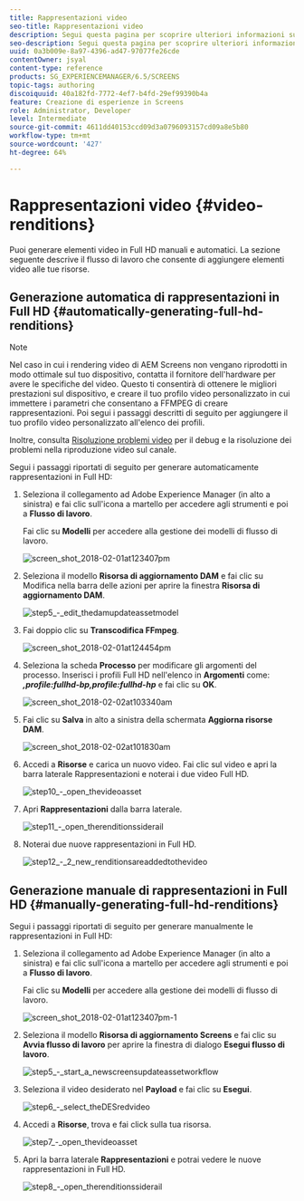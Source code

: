```yaml
---
title: Rappresentazioni video
seo-title: Rappresentazioni video
description: Segui questa pagina per scoprire ulteriori informazioni sulla generazione di rappresentazioni in Full HD per i tuoi progetti Screens.
seo-description: Segui questa pagina per scoprire ulteriori informazioni sulla generazione di rappresentazioni in Full HD per i tuoi progetti Screens.
uuid: 0a3b009e-8a97-4396-ad47-97077fe26cde
contentOwner: jsyal
content-type: reference
products: SG_EXPERIENCEMANAGER/6.5/SCREENS
topic-tags: authoring
discoiquuid: 40a182fd-7772-4ef7-b4fd-29ef99390b4a
feature: Creazione di esperienze in Screens
role: Administrator, Developer
level: Intermediate
source-git-commit: 4611dd40153ccd09d3a0796093157cd09a8e5b80
workflow-type: tm+mt
source-wordcount: '427'
ht-degree: 64%

---
```



# Rappresentazioni video {#video-renditions}

Puoi generare elementi video in Full HD manuali e automatici. La sezione seguente descrive il flusso di lavoro che consente di aggiungere elementi video alle tue risorse.

## Generazione automatica di rappresentazioni in Full HD  {#automatically-generating-full-hd-renditions}

>[!NOTE]
>
>Nel caso in cui i rendering video di AEM Screens non vengano riprodotti in modo ottimale sul tuo dispositivo, contatta il fornitore dell&#39;hardware per avere le specifiche del video. Questo ti consentirà di ottenere le migliori prestazioni sul dispositivo, e creare il tuo profilo video personalizzato in cui immettere i parametri che consentano a FFMPEG di creare rappresentazioni. Poi segui i passaggi descritti di seguito per aggiungere il tuo profilo video personalizzato all&#39;elenco dei profili.
>
>Inoltre, consulta [Risoluzione problemi video](troubleshoot-videos.md) per il debug e la risoluzione dei problemi nella riproduzione video sul canale.

Segui i passaggi riportati di seguito per generare automaticamente rappresentazioni in Full HD:

1. Seleziona il collegamento ad Adobe Experience Manager (in alto a sinistra) e fai clic sull&#39;icona a martello per accedere agli strumenti e poi a **Flusso di lavoro**.

   Fai clic su **Modelli** per accedere alla gestione dei modelli di flusso di lavoro.

   ![screen_shot_2018-02-01at123407pm](assets/screen_shot_2018-02-01at123407pm.png)

1. Seleziona il modello **Risorsa di aggiornamento DAM** e fai clic su Modifica nella barra delle azioni per aprire la finestra **Risorsa di aggiornamento DAM**.

   ![step5_-_edit_thedamupdateassetmodel](assets/step5_-_edit_thedamupdateassetmodel.png)

1. Fai doppio clic su **Transcodifica FFmpeg**.

   ![screen_shot_2018-02-01at124454pm](assets/screen_shot_2018-02-01at124454pm.png)

1. Seleziona la scheda **Processo** per modificare gli argomenti del processo. Inserisci i profili Full HD nell&#39;elenco in **Argomenti** come: ***,profile:fullhd-bp,profile:fullhd-hp*** e fai clic su **OK**.

   ![screen_shot_2018-02-02at103340am](assets/screen_shot_2018-02-02at103340am.png)

1. Fai clic su **Salva** in alto a sinistra della schermata **Aggiorna risorse DAM**.

   ![screen_shot_2018-02-02at101830am](assets/screen_shot_2018-02-02at101830am.png)

1. Accedi a **Risorse** e carica un nuovo video. Fai clic sul video e apri la barra laterale Rappresentazioni e noterai i due video Full HD.

   ![step10_-_open_thevideoasset](assets/step10_-_open_thevideoasset.png)

1. Apri **Rappresentazioni** dalla barra laterale.

   ![step11_-_open_therenditionssiderail](assets/step11_-_open_therenditionssiderail.png)

1. Noterai due nuove rappresentazioni in Full HD.

   ![step12_-_2_new_renditionsareaddedtothevideo](assets/step12_-_2_new_renditionsareaddedtothevideo.png)

## Generazione manuale di rappresentazioni in Full HD {#manually-generating-full-hd-renditions}

Segui i passaggi riportati di seguito per generare manualmente le rappresentazioni in Full HD:

1. Seleziona il collegamento ad Adobe Experience Manager (in alto a sinistra) e fai clic sull&#39;icona a martello per accedere agli strumenti e poi a **Flusso di lavoro**.

   Fai clic su **Modelli** per accedere alla gestione dei modelli di flusso di lavoro.

   ![screen_shot_2018-02-01at123407pm-1](assets/screen_shot_2018-02-01at123407pm-1.png)

1. Seleziona il modello **Risorsa di aggiornamento Screens** e fai clic su **Avvia flusso di lavoro** per aprire la finestra di dialogo **Esegui flusso di lavoro**.

   ![step5_-_start_a_newscreensupdateassetworkflow](assets/step5_-_start_a_newscreensupdateassetworkflow.png)

1. Seleziona il video desiderato nel **Payload** e fai clic su **Esegui**.

   ![step6_-_select_theDESredvideo](assets/step6_-_select_thedesiredvideo.png)

1. Accedi a **Risorse**, trova e fai click sulla tua risorsa.

   ![step7_-_open_thevideoasset](assets/step7_-_open_thevideoasset.png)

1. Apri la barra laterale **Rappresentazioni** e potrai vedere le nuove rappresentazioni in Full HD.

   ![step8_-_open_therenditionssiderail](assets/step8_-_open_therenditionssiderail.png)

